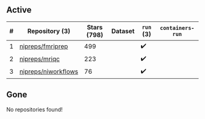 ## Active
| # | Repository (3) | Stars (798) | Dataset | `run` (3) | `containers-run` |
| --- | --- | --- | --- | --- | --- |
| 1 | [nipreps/fmriprep](https://github.com/nipreps/fmriprep) | 499 |  | :heavy_check_mark: |  |
| 2 | [nipreps/mriqc](https://github.com/nipreps/mriqc) | 223 |  | :heavy_check_mark: |  |
| 3 | [nipreps/niworkflows](https://github.com/nipreps/niworkflows) | 76 |  | :heavy_check_mark: |  |

## Gone
No repositories found!
